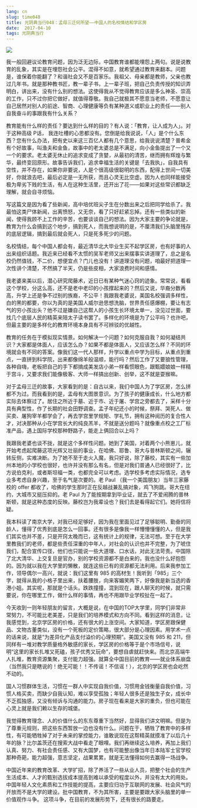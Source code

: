 ```yaml
---
lang: cn
slug: time048
title: 光阴典当行048：孟母三迁何所望——中国人的名校情结和学区房
date:  2017-04-10
tags: 光阴典当行
---
```

<!-- more -->
![](/uploads/time048.jpg)

我一般回避议论教育问题，因为泛无边际，中国教育谁都能埋怨上两句。说是说教育的乱象，其实是在埋怨社会公平。混得不如意，就希望通过教育来翻本。问题是，谁保着你能翻了？和谐社会又不是百家乐。我祖父、母亲都是教师，父亲也教过几年书。就是那种教书匠，教一辈子书，上一辈子班，把自己负责传授的知识弄明白，讲出来，没有什么别的想法。这使得我从不觉得教育应该是多么神圣、崇高的工作，只不过你把它做好，就值得尊敬。我自己就极其不愿意当老师，不愿意让自己居然对别人的前途、智商、心理健康等负有某种道义或职业上的责任——别人自我奋斗的事跟我有什么关系？

教育能有什么样的责任？要达到什么样的目的？有人说：「教育，让人成为人」。对于这种高级 P话， 我连吐槽的心思都没有。您倒是给我说说，「人」是个什么东西？您有什么办法，把有史以来这三百亿人都有几个意思，给我说说清楚？普希金有个好故事，叫渔夫和金鱼，故事中的老太婆总是不满足，向小金鱼提出了一个又一个的要求。老太婆无休止的追求变成了贪婪，从最初的清苦，继而拥有辉煌与繁华，最终变回原形。故事告诉我们，追求幸福生活的关键是「去我执」，自我具有空性，并不存在，如果你非要说，人是个很高级很聪明的东西，配得上世间一切美好，你就浪去吧，最后必定是一无所获，而且心灵无比空虚。因为人也同样能接受极为卑劣下贱的生活，有人在这种生活里，还开出了花——如果对这些常识都缺乏理解，就会自寻烦恼。

写这篇文是因为看了些新闻，高中培优班尖子生在分数出来之后把同学给杀了。我最怕这类尸体新闻，出离愤怒，又无奈，看了只好赶紧忘掉。还有一些类似的新闻，使得我顾不上工作的辛苦，也要谈谈自己的想法。因为大家主要的争论就是，教育为什么会搞到这个地步，搞到死人，而我想说明的是，不厘清我们头脑里残存的底层逻辑，搞到最后就会死人，只是死多死少的问题。

名校情结，每个中国人都会有，最近清华北大毕业生买不起学区房，也有好事的人出来组织话题。我近来已经看不太惯的吴军老师又出来摆事实讲道理了，总之是名校仍然值钱，不二价，想便宜点？门儿也没有！讲道理没有问题，咱最好把道理一次性讲个清楚，不然搞了半天，仍是些皮相，大家浪费时间和感情。

我老婆来美以后，潜心研究爬藤术，近日已有某种气迷心窍的迹象。常常说，看看这个学校，分这么高，还不是老中老印的小孩撑起来的？然后又说，华裔分数再高，升学上还是争不过别的族裔，不公平！我跟我老婆说，美国名校强调多样性，白的黑的都要，你以为真的是美国人威尔逊思想洗脑，世界责任感爆棚，要让有志气的穷小孩出头？他不过是嫌自己这帮人的小孩生长环境太单一，没见过世面，要找几个底层人民的精英来陪太子读书罢了。多样化的环境是为了公平吗？也许吧，但最主要的是多样化的教育环境本身具有不可辨驳的优越性。

教育的任务在于模拟现实情景。如何解决一个问题？如何克服自我？如何凝结共识？大家都是体面人，应该怎么办？如果不都是体面人，又应该怎么样？不同的环境就会有不同的答案。像我们这一代人那样，升学以重点中学为目标，从重点到重点，一直拼到科学院，出来都像绵羊般温顺，能行吗？然后工作了又要狼性管理，各种自嗨，老板把自己的手下都搞成美发店小弟一样看惯眼色，跟甄嬛娘娘一样精于宫斗，又要求我们能像极客、大师一样搞出创新、创举，这不就是耍猴嘛。

对于孟母三迁的故事，大家看到的是：自古以来，我们中国人为了学区房，怎么拼都不为过。而我看到的是，孟母有大图景意识。为了孩子的健康成长，什么地方都实际去体察过了。居住之所近于墓、近于市、近于屠、学宫之旁都去了，采样十分具有典型性，作了长期的社会田野调查。孟子年纪还小的时候，祭拜、哭死人、做买卖、屠狗宰羊都学会了，再去学宫里学规矩、学礼节，拥有这种阅历的复合性人才，对决那种从小在学宫长大的纯良羔羊，不就是送分题吗？就像重点校之工厂标准产品，遇上国际学校那种野路子，能走上俩回合以上吗？

我跟我老婆也谈不拢，就是这个多样性问题。她到了美国，对着两个小熊崽儿，就开始考虑起爬藤这项光辉又壮丽的事业，在哈佛、耶鲁、哥大与普林斯顿之间，辗转反侧，实难决断。为了她不至于走火入魔，我只好说，除了藤校，其实有一些加州本地的小学校也很好，也许并没有那么有名，但是对我们普通人已经很好了，比方说伯克利，或者斯坦福一类，也都完全可以考虑。选学校多考虑实际情况，选专业多考虑自身兴趣，至于名气是次要的。老 Paul （我一个美国朋友）当年三家藤校的 offer 都收了，哈佛的学生那时正在反越战兼乱搞对象，鸡飞狗跳。哥大在纽约，大城市又挺压抑的。老 Paul 为了能按期拿到毕业证，就去了不爱闹腾的普林斯顿，就是这种态度的反映。藤校岂为我辈设也？我们去是看得起它们。她将信将疑。

我本科读了南京大学，对我已经足够好，因为我在里面见过了足够聪明、勤奋的同龄人，懂得了优秀到底是怎么一回事。还有很多是像我一样懵懵懂懂的人，但是我们其实也并不差，只是开窍太晚而已，这有统计上的规律，无法可想。至于在大学里教我们的老师，都是些责任深重的中年人，对社会的认识也并不完整，为了唬住我们，配合宣传口径，他们也只能说一些大道理、口水话，对此无法苛责。中国除了北大清华、上交复旦是官办，别的学校资源都不是白来的，我也没什么好抱怨的。因为就以我在大学里的懒散，就连这些已有的资源都无法利用。后来我参加工作，领导偶尔一高兴，就说：我们这里有 985 的高材生！我听到「985」三个字，就得从我的小格子里出来，扶着腰肢，向来客媚笑两下，好像我是新当选的香港小姐。其实呢，那就是个话头。跌跌撞撞，混到现在，跟人聊天的时候，就只需要说，你在哪里工作，做什么样的事情，再也不用跟毕业学校扯在一起了。

今天收到一则年轻朋友的留言，大概是说，在中国的TOP大学里，同学们非常非常努力，不可能比老美差，只是我们的培养模式和方向不同。看到这样的消息，让我感觉到，北京学区房的价格，还有很大的上涨空间。大家知道，学区房跟保健品、文物古董类似，没有一个死板的定价策略，很大部分是心理因素。用学术一点的话来说，就是“为差异化产品支付溢价的心理预期”。美国又没有 985 和 211，但同样有一堆对教学质量格外敏感的家长，学区房的价格等于是个市场信号，说明“这里的家长扎堆又死磕，孩子优秀又玩命”，要想自虐就赶快来。而北京高端牛人扎堆，教育资源集聚，支付能力超强。就算全中国目前的教育——就业体系崩盘（当然我只是瞎说的！绝无可能！！不传谣！不信谣！），北京的学区房也会屹然不动的。

国人习惯群体生活，习惯在一群人中实现自我价值，习惯用金钱衡量自我价值，习惯人格买卖，而缺少自我认知，难以享受孤独；年轻人很多还是独生子女，成长中不乏孤独感，又没有倾诉与沟通的能力。房子现在看来是大家的重负，但也可能在心灵上就是我们赖以生存的城堡。

我觉得教育理念、人的价值什么的东东尊重下当然好，显得我们讲文明嘛。但是为了尊重元规则，把这些东西暂放一边也没有什么。问题在于，牺牲了教育中的多样性，有可能牺牲掉了对于未来的掌控能力，谁敢说现在这帮精英就摸准了以后几十年的脉？比尔盖茨还在搜索大战中看走了眼哩。我们再继续这么培养，再加上我们认真、努力、有社会责任感、又有大国梦，也有可能整出像当年日本陆军士官学校那种奇葩，能力超强，意志坚定，战果累累，就是无法懂得如何去赢得一场战争。

中国近年来的教育改革、大学扩招，除了养活了一些从业人员，把整个社会的生产生活成本、人才的甄别选拔成本提高到难以承受的程度以外，并没有太大的用处。中国年轻人文化素质和工作技能的提高，主要应归功于互联网的发展、社会风气的开放而不是大学的建设。批中国教育，不为其所害，主要是要跟大家头脑里的单一价值观作斗争。 这项斗争，在目前的发展形势下，还有很长的路要走。